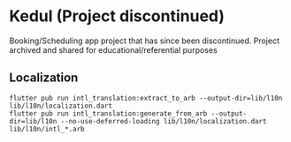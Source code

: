 # Kedul (Project discontinued)

Booking/Scheduling app project that has since been discontinued. Project archived and shared for educational/referential purposes

## Localization

```zshrc
flutter pub run intl_translation:extract_to_arb --output-dir=lib/l10n lib/l10n/localization.dart
flutter pub run intl_translation:generate_from_arb --output-dir=lib/l10n --no-use-deferred-loading lib/l10n/localization.dart lib/l10n/intl_*.arb
```
